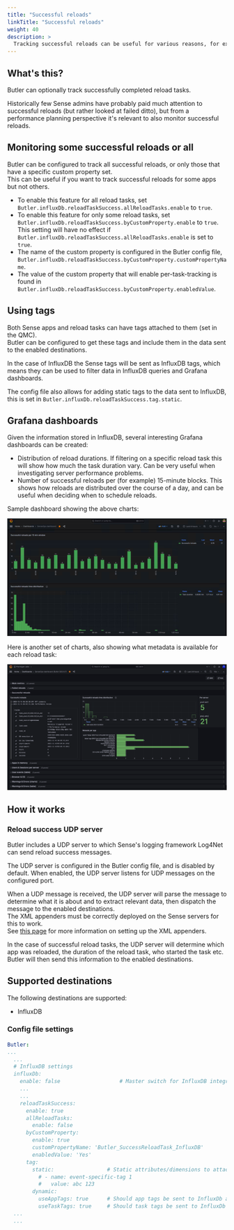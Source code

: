 ```yaml
---
title: "Successful reloads"
linkTitle: "Successful reloads"
weight: 40
description: >
  Tracking successful reloads can be useful for various reasons, for example knowing how long different app reloads takes on average.
---
```


## What's this?

Butler can optionally track successfully completed reload tasks.

Historically few Sense admins have probably paid much attention to successful reloads (but rather looked at failed ditto), but from a performance planning perspective it's relevant to also monitor successful reloads.

## Monitoring some successful reloads or all

Butler can be configured to track all successful reloads, or only those that have a specific custom property set.  
This can be useful if you want to track successful reloads for some apps but not others.

- To enable this feature for all reload tasks, set `Butler.influxDb.reloadTaskSuccess.allReloadTasks.enable` to `true`.
- To enable this feature for only some reload tasks, set `Butler.influxDb.reloadTaskSuccess.byCustomProperty.enable` to `true`.  
This setting will have no effect if `Butler.influxDb.reloadTaskSuccess.allReloadTasks.enable` is set to `true`.
- The name of the custom property is configured in the Butler config file, `Butler.influxDb.reloadTaskSuccess.byCustomProperty.customPropertyName`.
- The value of the custom property that will enable per-task-tracking is found in `Butler.influxDb.reloadTaskSuccess.byCustomProperty.enabledValue`.

## Using tags

Both Sense apps and reload tasks can have tags attached to them (set in the QMC).  
Butler can be configured to get these tags and include them in the data sent to the enabled destinations.

In the case of InfluxDB the Sense tags will be sent as InfluxDB tags, which means they can be used to filter data in InfluxDB queries and Grafana dashboards.

The config file also allows for adding static tags to the data sent to InfluxDB, this is set in `Butler.influxDb.reloadTaskSuccess.tag.static`.

## Grafana dashboards

Given the information stored in InfluxDB, several interesting Grafana dashboards can be created:

- Distribution of reload durations. If filtering on a specific reload task this will show how much the task duration vary. Can be very useful when investigating server performance problems.
- Number of successful reloads per (for example) 15-minute blocks. This shows how reloads are distributed over the course of a day, and can be useful when deciding when to schedule reloads.

Sample dashboard showing the above charts:

![alt text](./butler-grafana-successful-reloads-1.png "Grafana reload success")

Here is another set of charts, also showing what metadata is available for each reload task:

![alt text](./butler-grafana-successful-reloads-2.png "Grafana reload success")

## How it works

### Reload success UDP server

Butler includes a UDP server to which Sense's logging framework Log4Net can send reload success messages.

The UDP server is configured in the Butler config file, and is disabled by default.
When enabled, the UDP server listens for UDP messages on the configured port.

When a UDP message is received, the UDP server will parse the message to determine what it is about and to extract relevant data, then dispatch the message to the enabled destinations.  
The XML appenders must be correctly deployed on the Sense servers for this to work.  
See [this page](/docs/getting-started/setup/reload-alerts/#adding-a-log-appender) for more information on setting up the XML appenders.

In the case of successful reload tasks, the UDP server will determine which app was reloaded, the duration of the reload task, who started the task etc.  
Butler will then send this information to the enabled destinations.

## Supported destinations

The following destinations are supported:

- InfluxDB

### Config file settings

```yaml
Butler:
...
  ...          
  # InfluxDB settings
  influxDb:
    enable: false                   # Master switch for InfluxDB integration. If false, no data will be sent to InfluxDB.
    ...
    ...
    reloadTaskSuccess:
      enable: true
      allReloadTasks:
        enable: false
      byCustomProperty:
        enable: true
        customPropertyName: 'Butler_SuccessReloadTask_InfluxDB'
        enabledValue: 'Yes'
      tag: 
        static:                 # Static attributes/dimensions to attach to events sent to InfluxDb
          # - name: event-specific-tag 1
          #   value: abc 123
        dynamic:
          useAppTags: true      # Should app tags be sent to InfluxDb as tags?
          useTaskTags: true     # Should task tags be sent to InfluxDb as tags?
  ...
  ...          
```



